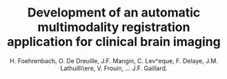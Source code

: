 ---
author: H. Foehrenbach, O. De Dreuille, J.F. Mangin, C. Lev\^eque, F. Delaye, J.M. Lathuilli\ere, V. Frouin, ... J.F. Gaillard.
title: Development of an automatic multimodality registration application for clinical brain imaging
journal: Medecine Nucleaire
year: 1999
type: article
volume: 23
number: 4
---